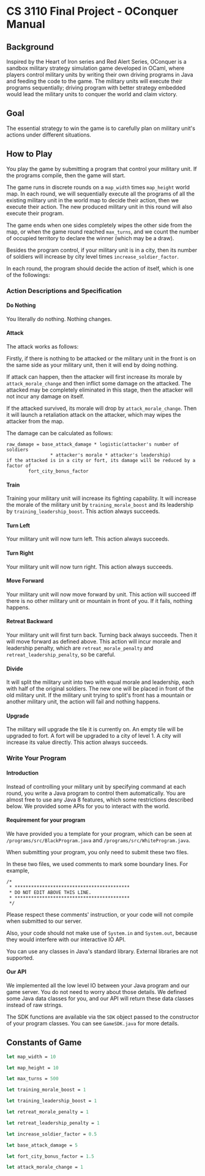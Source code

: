 # CS 3110 Final Project - OConquer Manual

## Background

Inspired by the Heart of Iron series and Red Alert Series, OConquer is a sandbox
military strategy simulation game developed in OCaml, where players control
military units by writing their own driving programs in Java and feeding the
code to the game. The military units will execute their programs sequentially;
driving program with better strategy embedded would lead the military units to
conquer the world and claim victory.

## Goal

The essential strategy to win the game is to carefully plan on military unit's
actions under different situations.

## How to Play

You play the game by submitting a program that control your military unit.
If the programs compile, then the game will start.

The game runs in discrete rounds on a `map_width` times `map_height` world map.
In each round, we will sequentially execute all the programs of all the existing
military unit in the world map to decide their action, then we execute their
action. The new produced military unit in this round will also execute their
program.

The game ends when one sides completely wipes the other side from the map, or
when the game round reached `max_turns`, and we count the number of occupied
territory to declare the winner (which may be a draw).

Besides the program control, if your military unit is in a city, then its number
of soldiers will increase by city level times `increase_soldier_factor`.

In each round, the program should decide the action of itself, which is one
of the followings:

### Action Descriptions and Specification

#### Do Nothing

You literally do nothing. Nothing changes.

#### Attack

The attack works as follows:

Firstly, if there is nothing to be attacked or the military unit in the front
is on the same side as your military unit, then it will end by doing nothing.

If attack can happen, then the attacker will first increase its morale by
`attack_morale_change` and then inflict some damage on the attacked. The
attacked may be completely eliminated in this stage, then the attacker will not
incur any damage on itself.

If the attacked survived, its morale will drop by `attack_morale_change`. Then
it will launch a retaliation attack on the attacker, which may wipes the
attacker from the map.

The damage can be calculated as follows:

```
raw_damage = base_attack_damage * logistic(attacker's number of soldiers
                * attacker's morale * attacker's leadership)
if the attacked is in a city or fort, its damage will be reduced by a factor of
        fort_city_bonus_factor
```

#### Train

Training your military unit will increase its fighting capability. It will
increase the morale of the military unit by `training_morale_boost` and its
leadership by `training_leadership_boost`. This action always succeeds.

#### Turn Left

Your military unit will now turn left. This action always succeeds.

#### Turn Right

Your military unit will now turn right. This action always succeeds.

#### Move Forward

Your military unit will now move forward by unit. This action will succeed iff
there is no other military unit or mountain in front of you. If it fails,
nothing happens.

#### Retreat Backward

Your military unit will first turn back. Turning back always succeeds. Then it
will move forward as defined above. This action will incur morale and leadership
penalty, which are `retreat_morale_penalty` and `retreat_leadership_penalty`,
so be careful.

#### Divide

It will split the military unit into two with equal morale and leadership, each
with half of the original soldiers. The new one will be placed in front of the
old military unit. If the military unit trying to split's front has a mountain
or another military unit, the action will fail and nothing happens.

#### Upgrade

The military will upgrade the tile it is currently on. An empty tile will be
upgraded to fort. A fort will be upgraded to a city of level 1. A city will
increase its value directly. This action always succeeds.

### Write Your Program

#### Introduction

Instead of controlling your military unit by specifying command at each round,
you write a Java program to control them automatically. You are almost free to
use any Java 8 features, which some restrictions described below. We provided
some APIs for you to interact with the world.

#### Requirement for your program

We have provided you a template for your program, which can be seen at
`/programs/src/BlackProgram.java` and `/programs/src/WhiteProgram.java`.

When submitting your program, you only need to submit these two files.

In these two files, we used comments to mark some boundary lines. For example,

```
/*
 * ******************************************
 * DO NOT EDIT ABOVE THIS LINE.
 * ******************************************
 */
```

Please respect these comments' instruction, or your code will not compile when
submitted to our server.

Also, your code should not make use of `System.in` and `System.out`, because
they would interfere with our interactive IO API.

You can use any classes in Java's standard library. External libraries are not
supported.

#### Our API

We implemented all the low level IO between your Java program and our game
server. You do not need to worry about those details. We defined some Java data
classes for you, and our API will return these data classes instead of raw
strings.

The SDK functions are available via the `SDK` object passed to the constructor
of your program classes. You can see `GameSDK.java` for more details.

## Constants of Game

```ocaml
let map_width = 10

let map_height = 10

let max_turns = 500

let training_morale_boost = 1

let training_leadership_boost = 1

let retreat_morale_penalty = 1

let retreat_leadership_penalty = 1

let increase_soldier_factor = 0.5

let base_attack_damage = 5

let fort_city_bonus_factor = 1.5

let attack_morale_change = 1
```
